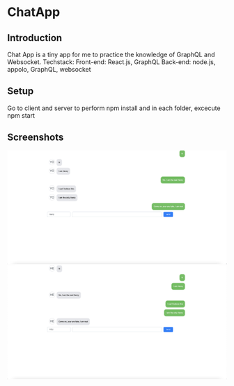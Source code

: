 # ChatApp

## Introduction

Chat App is a tiny app for me to practice the knowledge of GraphQL and Websocket.
Techstack:
Front-end: React.js, GraphQL Back-end: node.js, appolo, GraphQL, websocket

## Setup
Go to client and server to perform npm install and in each folder, excecute npm start




## Screenshots
!["Screenshot of user one "](https://github.com/henryhe1234/ChatApp/blob/main/docs/Screen%20Shot%202021-04-27%20at%205.37.58%20PM.png?raw=true)
!["Screenshot of user two "](https://github.com/henryhe1234/ChatApp/blob/main/docs/Screen%20Shot%202021-04-27%20at%205.38.25%20PM.png?raw=true)

